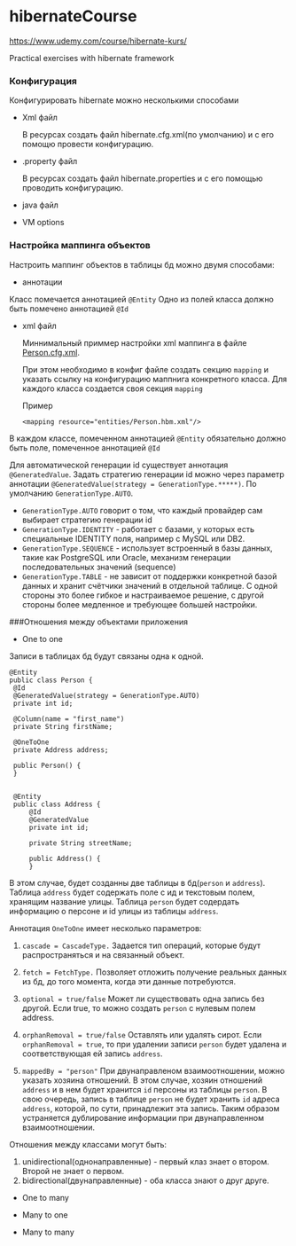 # hibernateCourse
https://www.udemy.com/course/hibernate-kurs/

Practical exercises with hibernate framework

   ### Конфигурация
   
   Конфигурировать hibernate можно несколькими способами
   
   - Xml файл
        
      В ресурсах создать файл hibernate.cfg.xml(по умолчанию) и с его помощю провести конфигурацию.
   - .property файл
   
      В ресурсах создать файл hibernate.properties и с его помощью проводить конфигурацию.
      
   - java файл
   - VM options
   
   ### Настройка маппинга объектов
   
Настроить маппинг объектов в таблицы бд можно двумя способами:
- аннотации
    
Класс помечается аннотацией `@Entity`
Одно из полей класса должно быть помечено аннотацией `@Id`
   
    
- xml файл
   
   Миннимальный приммер настройки xml маппинга в файле [Person.cfg.xml](src/main/resources/entities/Person.hbm.xml).
   
   При этом необходимо в конфиг файле создать секцию `mapping` 
   и указать ссылку на конфигурацию маппнига конкретного класса. Для
   каждого класса создается своя секция `mapping`
   
   Пример
   
   ```<mapping resource="entities/Person.hbm.xml"/>```
   

В каждом классе, помеченном аннотацией `@Entity` обязательно должно быть поле, помеченное аннотацией `@Id`

Для автоматической генерации id существует аннотация `@GeneratedValue`. Задать стратегию генерации 
id можно через параметр аннотации `@GeneratedValue(strategy = GenerationType.*****)`. По умолчанию 
`GenerationType.AUTO`. 
   
   - `GenerationType.AUTO` говорит о том, что каждый провайдер сам выбирает стратегию генерации id
   - `GenerationType.IDENTITY` - работает с базами, у которых есть специальные IDENTITY поля, например с MySQL или DB2.
   - `GenerationType.SEQUENCE` - использует встроенный в базы данных, такие как PostgreSQL или Oracle, механизм генерации последовательных значений (sequence)
   - `GenerationType.TABLE` - не зависит от поддержки конкретной базой данных и хранит счётчики значений в отдельной таблице. С одной стороны это более гибкое и настраиваемое решение, с другой стороны более медленное и требующее большей настройки.
   
   
   ###Отношения между объектами приложения
   
   - One to one
   
   Записи в таблицах бд будут связаны одна к одной. 
  
    @Entity
    public class Person {
     @Id
     @GeneratedValue(strategy = GenerationType.AUTO)
     private int id;
 
     @Column(name = "first_name")
     private String firstName;
 
     @OneToOne
     private Address address;
 
     public Person() {
     } 
     
     
     @Entity
     public class Address {
         @Id
         @GeneratedValue
         private int id;
     
         private String streetName;
     
         public Address() {
         }
         
В этом случае, будет созданны две таблицы в бд(`person` и `address`). Таблица `address` будет 
содержать поле с ид и текстовым полем, хранящим название улицы. Таблица `person` будет содердать 
информацию о персоне и id улицы из таблицы `address`.

Аннотация `OneToOne` имеет несколько параметров: 
   1) `cascade = CascadeType.` Задается тип операций, которые будут распространяться и на связанный объект.
   
   2) `fetch = FetchType.` Позволяет отложить получение реальных данных из бд, 
   до того момента, когда эти данные потребуются.
   
   3) `optional = true/false` Может ли существовать одна запись без другой. Если true, то можно
   создать `person` с нулевым полем address.
   
   4) `orphanRemoval = true/false` Оставлять или удалять сирот. Если `orphanRemoval = true`, то 
   при удалении записи `person` будет удалена и соответствующая ей запись `address`.
   
   5) `mappedBy = "person"` При двунаправленом взаимоотношении, можно указать хозяина отношений.
   В этом случае, хозяин отношений `address` и в нем будет хранится `id` персоны из
    таблицы `person`.
   В свою очередь, запись в таблице `person` не будет хранить `id` адреса `address`, которой, 
   по сути, принадлежит эта запись. Таким образом устраняется дублирование информации при
   двунаправленном взаимоотношении.
   
   Отношения между классами могут быть:
   1) unidirectional(однонаправленные) - первый клаз знает о втором. Второй не знает о первом.
   2) bidirectional(двунаправленные) - оба класса знают о друг друге.
   - One to many
   
   - Many to one
   
   - Many to many
   
   
   